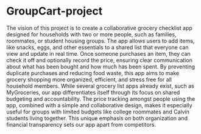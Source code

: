 # GroupCart-project
The vision of this project is to create a collaborative grocery checklist app designed for households with two or more people, such as families, roommates, or student housing groups. The app allows users to add items, like  snacks, eggs, and other essentials to a shared list that everyone can view and update in real time. Once someone purchases an item, they can check it off and optionally record the price, ensuring clear communication about what has been bought and how much has been spent. By preventing duplicate purchases and reducing food waste, this app aims to make grocery shopping more organized, efficient, and stress free for all household members.
While several grocery list apps already exist, such as MyGroceries, our app differentiates itself through its focus on shared budgeting and accountability. The price tracking amongst people using the app, combined with a simple and collaborative design, makes it especially useful for groups with limited budgets like college roommates and  Calvin students living together. This unique emphasis on both organization and financial transparency sets our app apart from competitors.